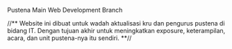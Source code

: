Pustena Main Web Development Branch

//**
Website ini dibuat untuk wadah aktualisasi kru dan pengurus pustena di bidang IT. Dengan tujuan akhir untuk meningkatkan exposure, keterampilan, acara, dan unit pustena-nya itu sendiri.
**//
